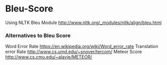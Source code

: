 # Bleu-Score
Using NLTK Bleu Module
http://www.nltk.org/_modules/nltk/align/bleu.html


### Alternatives to Bleu Score
Word Error Rate https://en.wikipedia.org/wiki/Word_error_rate
Translation error Rate http://www.cs.umd.edu/~snover/tercom/
Meteor Score http://www.cs.cmu.edu/~alavie/METEOR/